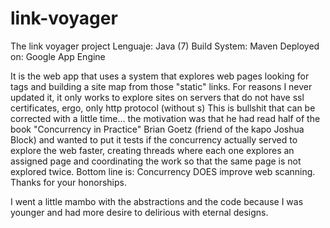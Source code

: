 # link-voyager

The link voyager project
Lenguaje: Java (7)
Build System: Maven
Deployed on: Google App Engine


It is the web app that uses a system that explores web pages looking for <a> tags and building a site map from those "static" links.
For reasons I never updated it, it only works to explore sites on servers that do not have ssl certificates, ergo, only http protocol (without s)
This is bullshit that can be corrected with a little time...
the motivation was that he had read half of the book "Concurrency in Practice" Brian Goetz (friend of the kapo Joshua Block) and wanted to put it tests if the concurrency actually served to explore the web faster, creating threads where each one explores an assigned page and coordinating the work so that the same page is not explored twice.
Bottom line is: Concurrency DOES improve web scanning. Thanks for your honorships.

I went a little mambo with the abstractions and the code because I was younger and had more desire to delirious with eternal designs.
